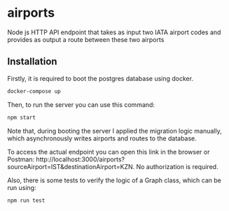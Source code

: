 # airports
Node js HTTP API endpoint that takes as input two IATA airport codes and provides as output a route between these two airports

## Installation

Firstly, it is required to boot the postgres database using docker.

```bash
docker-compose up
```
Then, to run the server you can use this command:

```bash
npm start
```

Note that, during booting the server I applied the migration logic manually, which asynchronously writes airports and routes to the database.

To access the actual endpoint you can open this link in the browser or Postman: http://localhost:3000/airports?sourceAirport=IST&destinationAirport=KZN. No authorization is required.

Also, there is some tests to verify the logic of a Graph class, which can be run using:


```bash
npm run test
```
